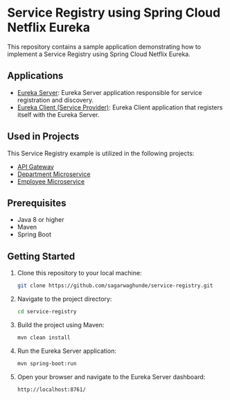 # Service Registry using Spring Cloud Netflix Eureka

This repository contains a sample application demonstrating how to implement a Service Registry using Spring Cloud Netflix Eureka.

## Applications

- [Eureka Server](./eureka-server): Eureka Server application responsible for service registration and discovery.
- [Eureka Client (Service Provider)](./eureka-client): Eureka Client application that registers itself with the Eureka Server.

## Used in Projects

This Service Registry example is utilized in the following projects:

- [API Gateway](https://github.com/sagarwaghunde/api-gateway)
- [Department Microservice](https://github.com/sagarwaghunde/springboot-microservice-department)
- [Employee Microservice](https://github.com/sagarwaghunde/springboot-microservice-employee)

## Prerequisites

- Java 8 or higher
- Maven
- Spring Boot

## Getting Started
1. Clone this repository to your local machine:

   ```bash
   git clone https://github.com/sagarwaghunde/service-registry.git

2. Navigate to the project directory:
   ```bash
   cd service-registry
3. Build the project using Maven:
   ```bash
   mvn clean install
4. Run the Eureka Server application:
   ```bash
   mvn spring-boot:run
5. Open your browser and navigate to the Eureka Server dashboard:
   ```bash
   http://localhost:8761/
